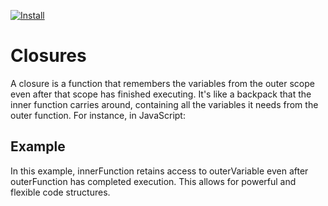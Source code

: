 [![Install](https://img.shields.io/badge/vscode-install-blue.svg)](https://marketplace.visualstudio.com/items?itemName=sissel.markdown-script-tag)

# Closures

A closure is a function that remembers the variables from the outer scope even after that scope has finished executing. It's like a backpack that the inner function carries around, containing all the variables it needs from the outer function. For instance, in JavaScript:

## Example

<script>
function outerFunction() {
    let outerVariable = 'Hello';
    
    function innerFunction() {
        console.log(outerVariable);
    }
    
    return innerFunction;
}

let myClosure = outerFunction();
myClosure(); // Output: Hello

</script>
In this example, innerFunction retains access to outerVariable even after outerFunction has completed execution. This allows for powerful and flexible code structures.
